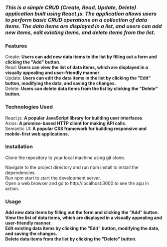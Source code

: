### *This is a simple CRUD (Create, Read, Update, Delete) application built using React.js. The application allows users to perform basic CRUD operations on a collection of data items. The data items are displayed in a list, and users can add new items, edit existing items, and delete items from the list.*

### Features

Create: **Users can add new data items to the list by filling out a form and clicking the "Add" button**.<br>
Read:  **Users can view the list of data items, which are displayed in a visually appealing and user-friendly manner**.<br>
Update: **Users can edit the data items in the list by clicking the "Edit" button, modifying the data, and saving the changes.**<br>
Delete: **Users can delete data items from the list by clicking the "Delete" button.**<br>

### Technologies Used
React.js: **A popular JavaScript library for building user interfaces**.<br>
Axios: **A promise-based HTTP client for making API calls**.<br>
Semantic UI: **A popular CSS framework for building responsive and mobile-first web applications.** <br>

### Installation
Clone the repository to your local machine using git clone.<br>

Navigate to the project directory and run npm install to install the dependencies.<br>
Run npm start to start the development server.<br>
Open a web browser and go to http://localhost:3000 to see the app in action.<br>

### Usage
**Add new data items by filling out the form and clicking the "Add" button.<br>
View the list of data items, which are displayed in a visually appealing and user-friendly manner.<br>
Edit existing data items by clicking the "Edit" button, modifying the data, and saving the changes.<br>
Delete data items from the list by clicking the "Delete" button.**<br>
